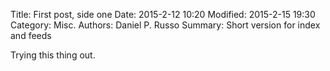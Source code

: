 Title: First post, side one
Date: 2015-2-12 10:20
Modified: 2015-2-15 19:30
Category: Misc.
Authors: Daniel P. Russo
Summary: Short version for index and feeds

Trying this thing out.